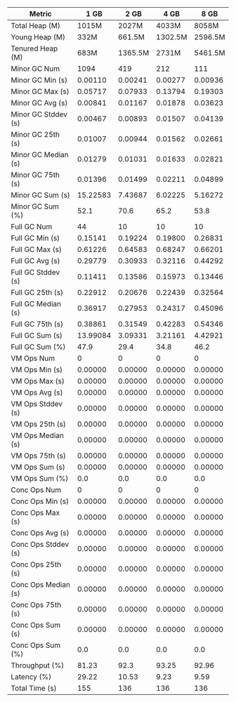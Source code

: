 | Metric | 1 GB | 2 GB | 4 GB | 8 GB |
|------|----|----|----|----|
| Total Heap (M) | 1015M | 2027M | 4033M | 8058M |
| Young Heap (M) | 332M | 661.5M | 1302.5M | 2596.5M |
| Tenured Heap (M) | 683M | 1365.5M | 2731M | 5461.5M |
| Minor GC Num | 1094 | 419 | 212 | 111 |
| Minor GC Min (s) | 0.00110 | 0.00241 | 0.00277 | 0.00936 |
| Minor GC Max (s) | 0.05717 | 0.07933 | 0.13794 | 0.19303 |
| Minor GC Avg (s) | 0.00841 | 0.01167 | 0.01878 | 0.03623 |
| Minor GC Stddev (s) | 0.00467 | 0.00893 | 0.01507 | 0.04139 |
| Minor GC 25th (s) | 0.01007 | 0.00944 | 0.01562 | 0.02661 |
| Minor GC Median (s) | 0.01279 | 0.01031 | 0.01633 | 0.02821 |
| Minor GC 75th (s) | 0.01396 | 0.01499 | 0.02211 | 0.04899 |
| Minor GC Sum (s) | 15.22583 | 7.43687 | 6.02225 | 5.16272 |
| Minor GC Sum (%) | 52.1 | 70.6 | 65.2 | 53.8 |
| Full GC Num | 44 | 10 | 10 | 10 |
| Full GC Min (s) | 0.15141 | 0.19224 | 0.19800 | 0.26831 |
| Full GC Max (s) | 0.61226 | 0.64583 | 0.68247 | 0.66201 |
| Full GC Avg (s) | 0.29779 | 0.30933 | 0.32116 | 0.44292 |
| Full GC Stddev (s) | 0.11411 | 0.13586 | 0.15973 | 0.13446 |
| Full GC 25th (s) | 0.22912 | 0.20676 | 0.22439 | 0.32564 |
| Full GC Median (s) | 0.36917 | 0.27953 | 0.24317 | 0.45096 |
| Full GC 75th (s) | 0.38861 | 0.31549 | 0.42283 | 0.54346 |
| Full GC Sum (s) | 13.99084 | 3.09331 | 3.21161 | 4.42921 |
| Full GC Sum (%) | 47.9 | 29.4 | 34.8 | 46.2 |
| VM Ops Num | 0 | 0 | 0 | 0 |
| VM Ops Min (s) | 0.00000 | 0.00000 | 0.00000 | 0.00000 |
| VM Ops Max (s) | 0.00000 | 0.00000 | 0.00000 | 0.00000 |
| VM Ops Avg (s) | 0.00000 | 0.00000 | 0.00000 | 0.00000 |
| VM Ops Stddev (s) | 0.00000 | 0.00000 | 0.00000 | 0.00000 |
| VM Ops 25th (s) | 0.00000 | 0.00000 | 0.00000 | 0.00000 |
| VM Ops Median (s) | 0.00000 | 0.00000 | 0.00000 | 0.00000 |
| VM Ops 75th (s) | 0.00000 | 0.00000 | 0.00000 | 0.00000 |
| VM Ops Sum (s) | 0.00000 | 0.00000 | 0.00000 | 0.00000 |
| VM Ops Sum (%) | 0.0 | 0.0 | 0.0 | 0.0 |
| Conc Ops Num | 0 | 0 | 0 | 0 |
| Conc Ops Min (s) | 0.00000 | 0.00000 | 0.00000 | 0.00000 |
| Conc Ops Max (s) | 0.00000 | 0.00000 | 0.00000 | 0.00000 |
| Conc Ops Avg (s) | 0.00000 | 0.00000 | 0.00000 | 0.00000 |
| Conc Ops Stddev (s) | 0.00000 | 0.00000 | 0.00000 | 0.00000 |
| Conc Ops 25th (s) | 0.00000 | 0.00000 | 0.00000 | 0.00000 |
| Conc Ops Median (s) | 0.00000 | 0.00000 | 0.00000 | 0.00000 |
| Conc Ops 75th (s) | 0.00000 | 0.00000 | 0.00000 | 0.00000 |
| Conc Ops Sum (s) | 0.00000 | 0.00000 | 0.00000 | 0.00000 |
| Conc Ops Sum (%) | 0.0 | 0.0 | 0.0 | 0.0 |
| Throughput (%) | 81.23 | 92.3 | 93.25 | 92.96 |
| Latency (%) | 29.22 | 10.53 | 9.23 | 9.59 |
| Total Time (s) | 155 | 136 | 136 | 136 |
